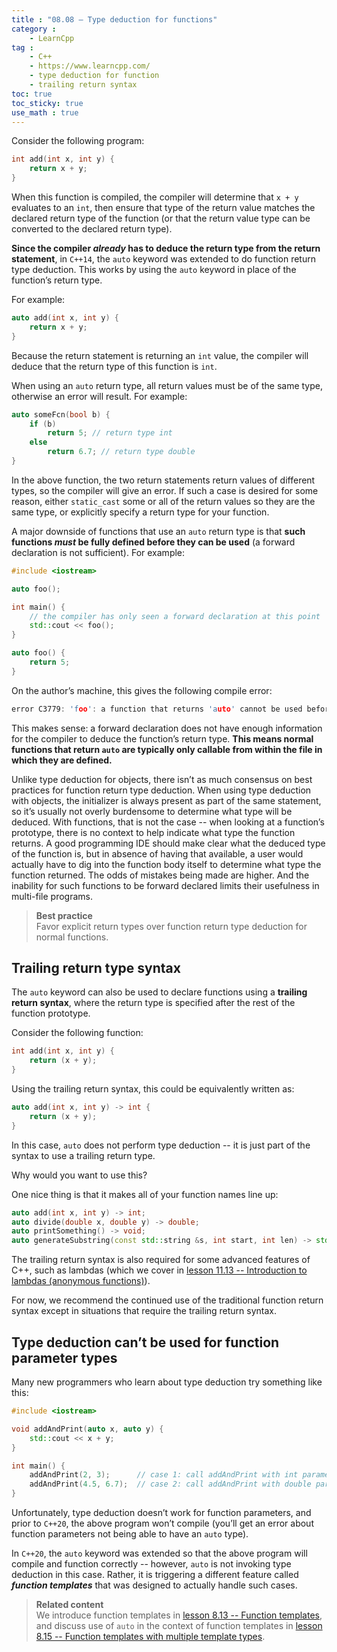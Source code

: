 ```yaml
---
title : "08.08 — Type deduction for functions"
category :
    - LearnCpp
tag : 
    - C++
    - https://www.learncpp.com/
    - type deduction for function
    - trailing return syntax
toc: true  
toc_sticky: true 
use_math : true
---
```




Consider the following program:

```c++
int add(int x, int y) {
    return x + y;
}
```

When this function is compiled, the compiler will determine that `x + y` evaluates to an `int`, then ensure that type of the return value matches the declared return type of the function (or that the return value type can be converted to the declared return type).

**Since the compiler *already* has to deduce the return type from the return statement**, in `C++14`, the `auto` keyword was extended to do function return type deduction. This works by using the `auto` keyword in place of the function’s return type.

For example:

```c++
auto add(int x, int y) {
    return x + y;
}
```

Because the return statement is returning an `int` value, the compiler will deduce that the return type of this function is `int`.

When using an `auto` return type, all return values must be of the same type, otherwise an error will result. For example:

```c++
auto someFcn(bool b) {
    if (b)
        return 5; // return type int
    else
        return 6.7; // return type double
}
```

In the above function, the two return statements return values of different types, so the compiler will give an error. If such a case is desired for some reason, either `static_cast` some or all of the return values so they are the same type, or explicitly specify a return type for your function.

A major downside of functions that use an `auto` return type is that **such functions *must* be fully defined before they can be used** (a forward declaration is not sufficient). For example:

```c++
#include <iostream>

auto foo();

int main() {
    // the compiler has only seen a forward declaration at this point
    std::cout << foo(); 
}

auto foo() {
    return 5;
}
```

On the author’s machine, this gives the following compile error:

```c++
error C3779: 'foo': a function that returns 'auto' cannot be used before it is defined.
```

This makes sense: a forward declaration does not have enough information for the compiler to deduce the function’s return type. **This means normal functions that return `auto` are typically only callable from within the file in which they are defined.**

Unlike type deduction for objects, there isn’t as much consensus on best practices for function return type deduction. When using type deduction with objects, the initializer is always present as part of the same statement, so it’s usually not overly burdensome to determine what type will be deduced. With functions, that is not the case -- when looking at a function’s prototype, there is no context to help indicate what type the function returns. A good programming IDE should make clear what the deduced type of the function is, but in absence of having that available, a user would actually have to dig into the function body itself to determine what type the function returned. The odds of mistakes being made are higher. And the inability for such functions to be forward declared limits their usefulness in multi-file programs.

>**Best practice**  
Favor explicit return types over function return type deduction for normal functions.


## Trailing return type syntax

The `auto` keyword can also be used to declare functions using a **trailing return syntax**, where the return type is specified after the rest of the function prototype.

Consider the following function:

```c++
int add(int x, int y) {
    return (x + y);
}
```

Using the trailing return syntax, this could be equivalently written as:

```c++
auto add(int x, int y) -> int {
    return (x + y);
}
```

In this case, `auto` does not perform type deduction -- it is just part of the syntax to use a trailing return type.

Why would you want to use this?

One nice thing is that it makes all of your function names line up:

```c++
auto add(int x, int y) -> int;
auto divide(double x, double y) -> double;
auto printSomething() -> void;
auto generateSubstring(const std::string &s, int start, int len) -> std::string;
```

The trailing return syntax is also required for some advanced features of C++, such as lambdas (which we cover in [lesson 11.13 -- Introduction to lambdas (anonymous functions)](https://www.learncpp.com/cpp-tutorial/introduction-to-lambdas-anonymous-functions/)).

For now, we recommend the continued use of the traditional function return syntax except in situations that require the trailing return syntax.


## Type deduction can’t be used for function parameter types

Many new programmers who learn about type deduction try something like this:

```c++
#include <iostream>

void addAndPrint(auto x, auto y) {
    std::cout << x + y;
}

int main() {
    addAndPrint(2, 3);      // case 1: call addAndPrint with int parameters
    addAndPrint(4.5, 6.7);  // case 2: call addAndPrint with double parameters
}
```

Unfortunately, type deduction doesn’t work for function parameters, and prior to `C++20`, the above program won’t compile (you’ll get an error about function parameters not being able to have an `auto` type).

In `C++20`, the `auto` keyword was extended so that the above program will compile and function correctly -- however, `auto` is not invoking type deduction in this case. Rather, it is triggering a different feature called ***function templates*** that was designed to actually handle such cases.

>**Related content**  
We introduce function templates in [lesson 8.13 -- Function templates](https://www.learncpp.com/cpp-tutorial/function-templates/), and discuss use of `auto` in the context of function templates in [lesson 8.15 -- Function templates with multiple template types](https://www.learncpp.com/cpp-tutorial/function-templates-with-multiple-template-types/).